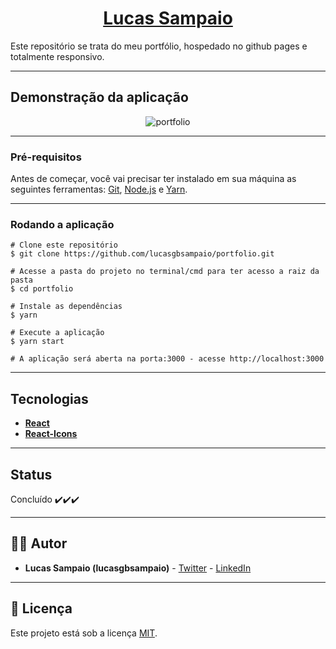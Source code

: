 <h1 align="center">
     <a href="http://lucasgbsampaio.github.io/portfolio" alt="Lucas Sampaio">Lucas Sampaio</a>
</h1>

Este repositório se trata do meu portfólio, hospedado no github pages e totalmente responsivo.

---

## Demonstração da aplicação

<p align="center" style="display: flex; align-items: flex-start; justify-content: center;">
  <img alt="portfolio" title="portfolio" src="./github/assets/portfolio.png" >
</p>

---

### Pré-requisitos

Antes de começar, você vai precisar ter instalado em sua máquina as seguintes ferramentas:
[Git](https://git-scm.com), [Node.js](https://nodejs.org/en/) e [Yarn](https://yarnpkg.com/).

---

### Rodando a aplicação

```
# Clone este repositório
$ git clone https://github.com/lucasgbsampaio/portfolio.git

# Acesse a pasta do projeto no terminal/cmd para ter acesso a raiz da pasta
$ cd portfolio

# Instale as dependências
$ yarn

# Execute a aplicação
$ yarn start

# A aplicação será aberta na porta:3000 - acesse http://localhost:3000
```

---

## Tecnologias

- **[React](https://reactjs.org/)**
- **[React-Icons](https://react-icons.github.io/react-icons/)**

---

## Status

Concluído ✔️✔️✔️

---

## 👨‍💻 Autor

- **Lucas Sampaio (lucasgbsampaio)** - [Twitter](https://twitter.com/lucasgbsampaio) - [LinkedIn](https://www.linkedin.com/in/lucasgbsampaio/)

---

## 📝 Licença

Este projeto está sob a licença [MIT](./LICENSE).
